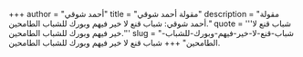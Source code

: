 +++
author = "أحمد شوقي"
title = "مقولة أحمد شوقي"
description = "مقولة أحمد شوقي: شباب قنع لا خير فيهم وبورك للشباب الطامحين."
quote = '''شباب قنع لا خير فيهم وبورك للشباب الطامحين.'''
slug = "شباب-قنع-لا-خير-فيهم-وبورك-للشباب-الطامحين"
+++
شباب قنع لا خير فيهم وبورك للشباب الطامحين.
